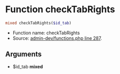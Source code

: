 Function checkTabRights
===========================





```php
mixed checkTabRights($id_tab)
```

* Function name: checkTabRights
* Source: [admin-dev/functions.php line 287](https://github.com/PrestaShop/PrestaShop/blob/1.6.0.6/admin-dev/functions.php#L287).

Arguments
---------

* $id_tab **mixed**


